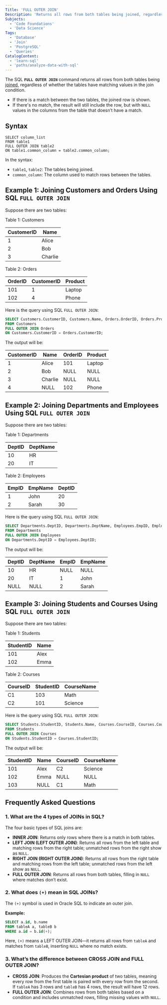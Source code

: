 ```yaml
---
Title: 'FULL OUTER JOIN'
Description: 'Returns all rows from both tables being joined, regardless of whether they have matching values in the join condition.'
Subjects:
  - 'Code Foundations'
  - 'Data Science'
Tags:
  - 'Database'
  - 'Join'
  - 'PostgreSQL'
  - 'Queries'
CatalogContent:
  - 'learn-sql'
  - 'paths/analyze-data-with-sql'
---
```


The SQL **`FULL OUTER JOIN`** command returns all rows from both tables being [joined](https://www.codecademy.com/resources/docs/sql/joins), regardless of whether the tables have matching values in the join condition.

- If there is a match between the two tables, the joined row is shown.
- If there's no match, the result will still include the row, but with `NULL` values in the columns from the table that doesn’t have a match.

## Syntax

```pseudo
SELECT column_list
FROM table1
FULL OUTER JOIN table2
ON table1.common_column = table2.common_column;
```

In the syntax:

- `table1`, `table2`: The tables being joined.
- `common_column`: The column used to match rows between the tables.

## Example 1: Joining Customers and Orders Using SQL `FULL OUTER JOIN`

Suppose there are two tables:

Table 1: Customers

| CustomerID | Name    |
| ---------- | ------- |
| 1          | Alice   |
| 2          | Bob     |
| 3          | Charlie |

Table 2: Orders

| OrderID | CustomerID | Product |
| ------- | ---------- | ------- |
| 101     | 1          | Laptop  |
| 102     | 4          | Phone   |

Here is the query using SQL `FULL OUTER JOIN`:

```sql
SELECT Customers.CustomerID, Customers.Name, Orders.OrderID, Orders.Product
FROM Customers
FULL OUTER JOIN Orders
ON Customers.CustomerID = Orders.CustomerID;
```

The output will be:

| CustomerID | Name    | OrderID | Product |
| ---------- | ------- | ------- | ------- |
| 1          | Alice   | 101     | Laptop  |
| 2          | Bob     | NULL    | NULL    |
| 3          | Charlie | NULL    | NULL    |
| 4          | NULL    | 102     | Phone   |

## Example 2: Joining Departments and Employees Using SQL `FULL OUTER JOIN`

Suppose there are two tables:

Table 1: Departments

| DeptID | DeptName |
| ------ | -------- |
| 10     | HR       |
| 20     | IT       |

Table 2: Employees

| EmpID | EmpName | DeptID |
| ----- | ------- | ------ |
| 1     | John    | 20     |
| 2     | Sarah   | 30     |

Here is the query using SQL `FULL OUTER JOIN`:

```sql
SELECT Departments.DeptID, Departments.DeptName, Employees.EmpID, Employees.EmpName
FROM Departments
FULL OUTER JOIN Employees
ON Departments.DeptID = Employees.DeptID;
```

The output will be:

| DeptID | DeptName | EmpID | EmpName |
| ------ | -------- | ----- | ------- |
| 10     | HR       | NULL  | NULL    |
| 20     | IT       | 1     | John    |
| NULL   | NULL     | 2     | Sarah   |

## Example 3: Joining Students and Courses Using SQL `FULL OUTER JOIN`

Suppose there are two tables:

Table 1: Students

| StudentID | Name |
| --------- | ---- |
| 101       | Alex |
| 102       | Emma |

Table 2: Courses

| CourseID | StudentID | CourseName |
| -------- | --------- | ---------- |
| C1       | 103       | Math       |
| C2       | 101       | Science    |

Here is the query using SQL `FULL OUTER JOIN`:

```sql
SELECT Students.StudentID, Students.Name, Courses.CourseID, Courses.CourseName
FROM Students
FULL OUTER JOIN Courses
ON Students.StudentID = Courses.StudentID;
```

The output will be:

| StudentID | Name | CourseID | CourseName |
| --------- | ---- | -------- | ---------- |
| 101       | Alex | C2       | Science    |
| 102       | Emma | NULL     | NULL       |
| 103       | NULL | C1       | Math       |

## Frequently Asked Questions

### 1. What are the 4 types of JOINs in SQL?

The four basic types of SQL joins are:

- **INNER JOIN**: Returns only rows where there is a match in both tables.
- **LEFT JOIN (LEFT OUTER JOIN)**: Returns all rows from the left table and matching rows from the right table; unmatched rows from the right show as `NULL`.
- **RIGHT JOIN (RIGHT OUTER JOIN)**: Returns all rows from the right table and matching rows from the left table; unmatched rows from the left show as `NULL`.
- **FULL OUTER JOIN**: Returns all rows from both tables, filling in `NULL` where matches don’t exist.

### 2. What does `(+)` mean in SQL JOINs?

The `(+)` symbol is used in Oracle SQL to indicate an outer join.

**Example:**

```sql
SELECT a.id, b.name
FROM tableA a, tableB b
WHERE a.id = b.id(+);
```

Here, `(+)` means a LEFT OUTER JOIN—it returns all rows from `tableA` and matches from `tableB`, inserting `NULL` where no match exists.

### 3. What’s the difference between CROSS JOIN and FULL OUTER JOIN?

- **CROSS JOIN**: Produces the **Cartesian product** of two tables, meaning every row from the first table is paired with every row from the second. If `tableA` has 3 rows and `tableB` has 4 rows, the result will have 12 rows.
- **FULL OUTER JOIN**: Combines rows from both tables based on a condition and includes unmatched rows, filling missing values with `NULL`.

